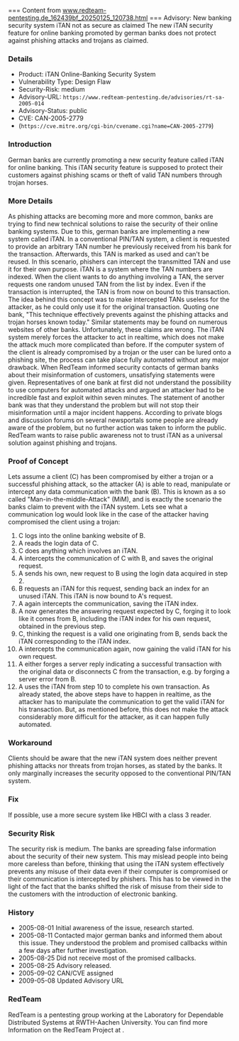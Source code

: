 === Content from www.redteam-pentesting.de_162439bf_20250125_120738.html ===
Advisory: New banking security system iTAN not as secure as claimed
The new iTAN security feature for online banking promoted by german banks
does not protect against phishing attacks and trojans as claimed.
### Details
- Product: iTAN Online-Banking Security System
- Vulnerability Type: Design Flaw
- Security-Risk: medium
- Advisory-URL: `https://www.redteam-pentesting.de/advisories/rt-sa-2005-014`
- Advisory-Status: public
- CVE: CAN-2005-2779
- (`https://cve.mitre.org/cgi-bin/cvename.cgi?name=CAN-2005-2779`)
### Introduction
German banks are currently promoting a new security feature called iTAN for
online banking. This iTAN security feature is supposed to protect their
customers against phishing scams or theft of valid TAN numbers through trojan
horses.
### More Details
As phishing attacks are becoming more and more common, banks are trying to
find new technical solutions to raise the security of their online banking
systems. Due to this, german banks are implementing a new system called iTAN.
In a conventional PIN/TAN system, a client is requested to provide an
arbitrary TAN number he previously received from his bank for the
transaction. Afterwards, this TAN is marked as used and can't be reused. In
this scenario, phishers can intercept the transmitted TAN and use it for
their own purpose.
iTAN is a system where the TAN numbers are indexed. When the client wants to
do anything involving a TAN, the server requests one random unused TAN from
the list by index. Even if the transaction is interrupted, the TAN is from
now on bound to this transaction. The idea behind this concept was to make
intercepted TANs useless for the attacker, as he could only use it for the
original transaction. Quoting one bank, "This technique effectively prevents
against the phishing attacks and trojan horses known today." Similar
statements may be found on numerous websites of other banks.
Unfortunately, these claims are wrong. The iTAN system merely forces the
attacker to act in realtime, which does not make the attack much more
complicated than before. If the computer system of the client is already
compromised by a trojan or the user can be lured onto a phishing site, the
process can take place fully automated without any major drawback.
When RedTeam informed security contacts of german banks about their
misinformation of customers, unsatisfying statements were given.
Representatives of one bank at first did not understand the possibility to
use computers for automated attacks and argued an attacker had to be
incredible fast and exploit within seven minutes. The statement of another
bank was that they understand the problem but will not stop their
misinformation until a major incident happens.
According to private blogs and discussion forums on several newsportals some
people are already aware of the problem, but no further action was taken to
inform the public. RedTeam wants to raise public awareness not to trust iTAN
as a universal solution against phishing and trojans.
### Proof of Concept
Lets assume a client (C) has been compromised by either a trojan or a
successful phishing attack, so the attacker (A) is able to read, manipulate
or intercept any data communication with the bank (B). This is known as a so
called "Man-in-the-middle-Attack" (MiM), and is exactly the scenario the
banks claim to prevent with the iTAN system.
Lets see what a communication log would look like in the case of the attacker
having compromised the client using a trojan:
1. C logs into the online banking website of B.
2. A reads the login data of C.
3. C does anything which involves an iTAN.
4. A intercepts the communication of C with B, and saves the original
request.
5. A sends his own, new request to B using the login data acquired in step 2.
6. B requests an iTAN for this request, sending back an index for an unused
iTAN. This iTAN is now bound to A's request.
7. A again intercepts the communication, saving the iTAN index.
8. A now generates the answering request expected by C, forging it to look
like it comes from B, including the iTAN index for his own request,
obtained in the previous step.
9. C, thinking the request is a valid one originating from B, sends back the
iTAN corresponding to the iTAN index.
10. A intercepts the communication again, now gaining the valid iTAN for his
own request.
11. A either forges a server reply indicating a successful transaction with
the original data or disconnects C from the transaction, e.g. by forging
a server error from B.
12. A uses the iTAN from step 10 to complete his own transaction.
As already stated, the above steps have to happen in realtime, as the
attacker has to manipulate the communication to get the valid iTAN for his
transaction. But, as mentioned before, this does not make the attack
considerably more difficult for the attacker, as it can happen fully
automated.
### Workaround
Clients should be aware that the new iTAN system does neither prevent
phishing attacks nor threats from trojan horses, as stated by the banks. It
only marginally increases the security opposed to the conventional PIN/TAN
system.
### Fix
If possible, use a more secure system like HBCI with a class 3 reader.
### Security Risk
The security risk is medium. The banks are spreading false information about
the security of their new system. This may mislead people into being more
careless than before, thinking that using the iTAN system effectively
prevents any misuse of their data even if their computer is compromised or
their communication is intercepted by phishers. This has to be viewed in the
light of the fact that the banks shifted the risk of misuse from their side
to the customers with the introduction of electronic banking.
### History
- 2005-08-01 Initial awareness of the issue, research started.
- 2005-08-11 Contacted major german banks and informed them about this issue.
They understood the problem and promised callbacks within a few
days after further investigation.
- 2005-08-25 Did not receive most of the promised callbacks.
- 2005-08-25 Advisory released.
- 2005-09-02 CAN/CVE assigned
- 2009-05-08 Updated Advisory URL
### RedTeam
RedTeam is a pentesting group working at the Laboratory for Dependable
Distributed Systems at RWTH-Aachen University. You can find more Information
on the RedTeam Project at .

